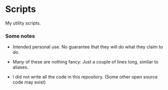 # Scripts

My utility scripts.

### Some notes

* Intended personal use. No guarantee that they will do what they claim to do.

* Many of these are nothing fancy: Just a couple of lines long, similar to aliases.

* I did not write all the code in this repository. (Some other open source code may exist)

